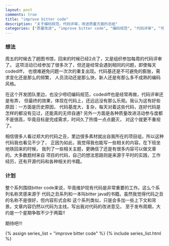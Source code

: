 ```yaml
---
layout: post
comments: true
title: "improve bitter code"
description: "关于编码规范，代码评审，改进质量方面的总结"
categories: ["质量改进", "improve bitter code", "编码规范", "代码评审", "可读性", "重构", "学习", "总结"]
---
```


### 想法
周五的时候去了趟图书馆，回来的时候已经2点了，又是组织参加每周的代码评审了。
这项活动已经参加了很多次了，但还是经常会遇到相同的问题，即使每天codediff，
也很难避免问题一次次的重复出现。代码基还是不可避免的膨胀，需求变化还是那么的频繁，
人员流动还是那么快，新人还是有那么多不成熟的编码风格。

在这个开发团队里边，也没少唠叨编码规范，codediff也是经常再做，代码评审还是有弄，
但最终的效果，体现在代码上，还远远没有那么乐观。我认为这有好些原因：一方面是历史原因，
代码基庞大，复杂，每天对着这些代码，连好代码是怎样的都没有见过，还能真的无师自通?
另外一方面是各种质量改进活动参与度都不是很高，毕竟目标是完成需求，时间久了热情一点点磨灭，
对这个就更不重视了。

相信很多人看过郑大的代码之丑，里边很多素材就出自我所在的项目组，所以这种代码我也看见不少了，
正因为如此，我觉得我也能写一些相关的内容。在下班坐地铁回来的时候，
我列了一些相关主题，更确信了还是有很多内容可以做文章的。大多数题材来自
项目的代码，自己的想法思路则是来源于平时的实践，工作经历，还有开源代码和各种相关的书籍。

### 计划
整个系列围绕bitter code来说，毕竟维护现有代码是非常重要的工作。这么个系列名称灵感来源于
代码之丑系列和一本叫bitter java的书籍。虽然我觉得代码之丑的名称不是很好，但内容形式会和
这个系列类似，只是会多加一些上下文和背景。文章内容仍然以代码为主线，写出我对代码的改进意见，
至于发布周期，大约是一个星期争取不少于两篇!!

期待吧!!!

{% assign series_list = "improve bitter code" %}
{% include series_list.html %}
